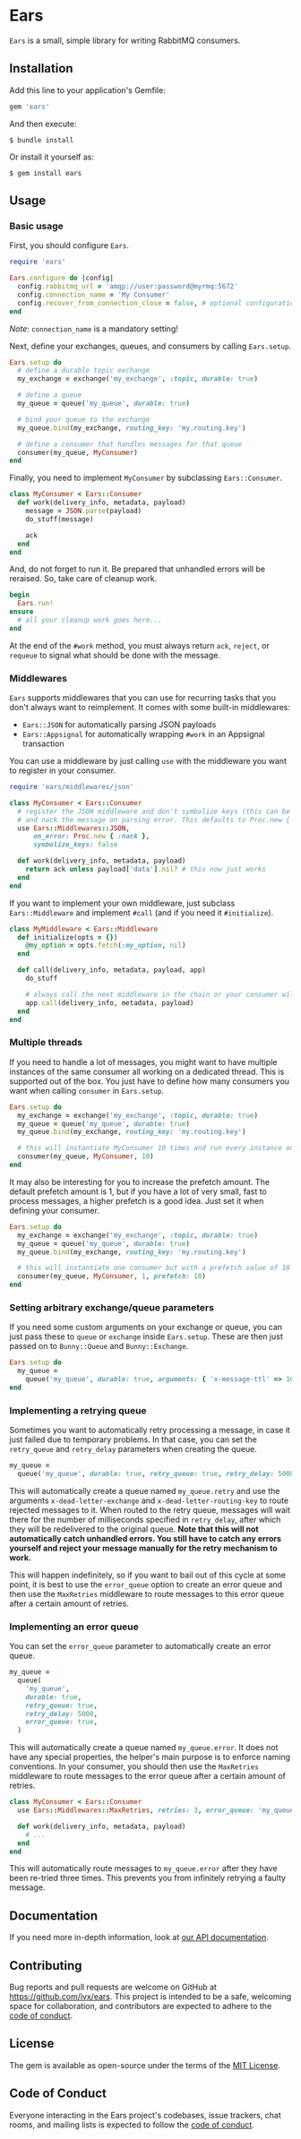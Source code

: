 # Ears

`Ears` is a small, simple library for writing RabbitMQ consumers.

## Installation

Add this line to your application's Gemfile:

```ruby
gem 'ears'
```

And then execute:

    $ bundle install

Or install it yourself as:

    $ gem install ears

## Usage

### Basic usage

First, you should configure `Ears`.

```ruby
require 'ears'

Ears.configure do |config|
  config.rabbitmq_url = 'amqp://user:password@myrmq:5672'
  config.connection_name = 'My Consumer'
  config.recover_from_connection_close = false, # optional configuration, defaults to true if not set
end
```

_Note_: `connection_name` is a mandatory setting!

Next, define your exchanges, queues, and consumers by calling `Ears.setup`.

```ruby
Ears.setup do
  # define a durable topic exchange
  my_exchange = exchange('my_exchange', :topic, durable: true)

  # define a queue
  my_queue = queue('my_queue', durable: true)

  # bind your queue to the exchange
  my_queue.bind(my_exchange, routing_key: 'my.routing.key')

  # define a consumer that handles messages for that queue
  consumer(my_queue, MyConsumer)
end
```

Finally, you need to implement `MyConsumer` by subclassing `Ears::Consumer`.

```ruby
class MyConsumer < Ears::Consumer
  def work(delivery_info, metadata, payload)
    message = JSON.parse(payload)
    do_stuff(message)

    ack
  end
end
```

And, do not forget to run it. Be prepared that unhandled errors will be reraised. So, take care of cleanup work.

```ruby
begin
  Ears.run!
ensure
  # all your cleanup work goes here...
end
```

At the end of the `#work` method, you must always return `ack`, `reject`, or `requeue` to signal what should be done with the message.

### Middlewares

`Ears` supports middlewares that you can use for recurring tasks that you don't always want to reimplement. It comes with some built-in middlewares:

- `Ears::JSON` for automatically parsing JSON payloads
- `Ears::Appsignal` for automatically wrapping `#work` in an Appsignal transaction

You can use a middleware by just calling `use` with the middleware you want to register in your consumer.

```ruby
require 'ears/middlewares/json'

class MyConsumer < Ears::Consumer
  # register the JSON middleware and don't symbolize keys (this can be omitted, the default is true)
  # and nack the message on parsing error. This defaults to Proc.new { :reject }.
  use Ears::Middlewares::JSON,
      on_error: Proc.new { :nack },
      symbolize_keys: false

  def work(delivery_info, metadata, payload)
    return ack unless payload['data'].nil? # this now just works
  end
end
```

If you want to implement your own middleware, just subclass `Ears::Middleware` and implement `#call` (and if you need it `#initialize`).

```ruby
class MyMiddleware < Ears::Middleware
  def initialize(opts = {})
    @my_option = opts.fetch(:my_option, nil)
  end

  def call(delivery_info, metadata, payload, app)
    do_stuff

    # always call the next middleware in the chain or your consumer will never be called
    app.call(delivery_info, metadata, payload)
  end
end
```

### Multiple threads

If you need to handle a lot of messages, you might want to have multiple instances of the same consumer all working on a dedicated thread. This is supported out of the box. You just have to define how many consumers you want when calling `consumer` in `Ears.setup`.

```ruby
Ears.setup do
  my_exchange = exchange('my_exchange', :topic, durable: true)
  my_queue = queue('my_queue', durable: true)
  my_queue.bind(my_exchange, routing_key: 'my.routing.key')

  # this will instantiate MyConsumer 10 times and run every instance on a dedicated thread
  consumer(my_queue, MyConsumer, 10)
end
```

It may also be interesting for you to increase the prefetch amount. The default prefetch amount is 1, but if you have a lot of very small, fast to process messages, a higher prefetch is a good idea. Just set it when defining your consumer.

```ruby
Ears.setup do
  my_exchange = exchange('my_exchange', :topic, durable: true)
  my_queue = queue('my_queue', durable: true)
  my_queue.bind(my_exchange, routing_key: 'my.routing.key')

  # this will instantiate one consumer but with a prefetch value of 10
  consumer(my_queue, MyConsumer, 1, prefetch: 10)
end
```

### Setting arbitrary exchange/queue parameters

If you need some custom arguments on your exchange or queue, you can just pass these to `queue` or `exchange` inside `Ears.setup`. These are then just passed on to `Bunny::Queue` and `Bunny::Exchange`.

```ruby
Ears.setup do
  my_queue =
    queue('my_queue', durable: true, arguments: { 'x-message-ttl' => 10_000 })
end
```

### Implementing a retrying queue

Sometimes you want to automatically retry processing a message, in case it just failed due to temporary problems. In that case, you can set the `retry_queue` and `retry_delay` parameters when creating the queue.

```ruby
my_queue =
  queue('my_queue', durable: true, retry_queue: true, retry_delay: 5000)
```

This will automatically create a queue named `my_queue.retry` and use the arguments `x-dead-letter-exchange` and `x-dead-letter-routing-key` to route rejected messages to it. When routed to the retry queue, messages will wait there for the number of milliseconds specified in `retry_delay`, after which they will be redelivered to the original queue. **Note that this will not automatically catch unhandled errors. You still have to catch any errors yourself and reject your message manually for the retry mechanism to work.**

This will happen indefinitely, so if you want to bail out of this cycle at some point, it is best to use the `error_queue` option to create an error queue and then use the `MaxRetries` middleware to route messages to this error queue after a certain amount of retries.

### Implementing an error queue

You can set the `error_queue` parameter to automatically create an error queue.

```ruby
my_queue =
  queue(
    'my_queue',
    durable: true,
    retry_queue: true,
    retry_delay: 5000,
    error_queue: true,
  )
```

This will automatically create a queue named `my_queue.error`. It does not have any special properties, the helper's main purpose is to enforce naming conventions. In your consumer, you should then use the `MaxRetries` middleware to route messages to the error queue after a certain amount of retries.

```ruby
class MyConsumer < Ears::Consumer
  use Ears::Middlewares::MaxRetries, retries: 3, error_queue: 'my_queue.error'

  def work(delivery_info, metadata, payload)
    # ...
  end
end
```

This will automatically route messages to `my_queue.error` after they have been re-tried three times. This prevents you from infinitely retrying a faulty message.

## Documentation

If you need more in-depth information, look at [our API documentation](https://www.rubydoc.info/gems/ears).

## Contributing

Bug reports and pull requests are welcome on GitHub at https://github.com/ivx/ears. This project is intended to be a safe, welcoming space for collaboration, and contributors are expected to adhere to the [code of conduct](https://github.com/ivx/ears/blob/main/CODE_OF_CONDUCT.md).

## License

The gem is available as open-source under the terms of the [MIT License](https://opensource.org/licenses/MIT).

## Code of Conduct

Everyone interacting in the Ears project's codebases, issue trackers, chat rooms, and mailing lists is expected to follow the [code of conduct](https://github.com/ivx/ears/blob/main/CODE_OF_CONDUCT.md).
